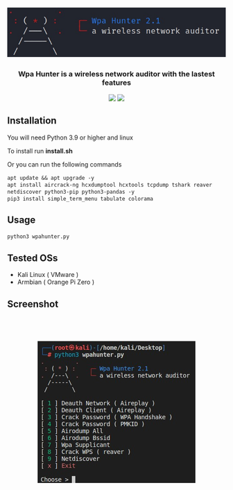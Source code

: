 <h1 align="center">
  <br>
  <img src="https://github.com/iBlz/pibox-code/blob/main/logo.jpg"></a>
</h1>

<h3 align="center">Wpa Hunter is a wireless network auditor with the lastest features</h3>

<p align="center">
  <a> <href="https://opensource.org/licenses/"><img src="https://img.shields.io/badge/License-MIT-green.svg"> </a>
  <a> <href="https://www.python.org"><img src="https://img.shields.io/badge/Python-3.9-blue"> </a>
</p>
    
## Installation

You will need Python 3.9 or higher and linux
  
To install run **install.sh**
    
Or you can run the following commands 
```
apt update && apt upgrade -y
apt install aircrack-ng hcxdumptool hcxtools tcpdump tshark reaver netdiscover python3-pip python3-pandas -y
pip3 install simple_term_menu tabulate colorama
```
    
## Usage
```
python3 wpahunter.py
```

## Tested OSs
- Kali Linux ( VMware )
- Armbian ( Orange Pi Zero )

## Screenshot
<h1 align="center">
  <br>
  <img src="https://github.com/iBlz/pibox-code/blob/main/main.jpg"></a>
</h1>
